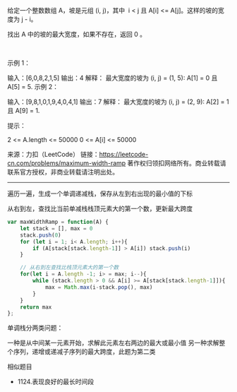 给定一个整数数组 A，坡是元组 (i, j)，其中  i < j 且 A[i] <= A[j]。这样的坡的宽度为 j - i。

找出 A 中的坡的最大宽度，如果不存在，返回 0 。

 

示例 1：

输入：[6,0,8,2,1,5]
输出：4
解释：
最大宽度的坡为 (i, j) = (1, 5): A[1] = 0 且 A[5] = 5.
示例 2：

输入：[9,8,1,0,1,9,4,0,4,1]
输出：7
解释：
最大宽度的坡为 (i, j) = (2, 9): A[2] = 1 且 A[9] = 1.
 

提示：

2 <= A.length <= 50000
0 <= A[i] <= 50000
 

来源：力扣（LeetCode）
链接：https://leetcode-cn.com/problems/maximum-width-ramp
著作权归领扣网络所有。商业转载请联系官方授权，非商业转载请注明出处。

---

遍历一遍，生成一个单调递减栈，保存从左到右出现的最小值的下标

从右到左，查找比当前单减栈栈顶元素大的第一个数，更新最大跨度

```javascript
var maxWidthRamp = function(A) {
    let stack = [], max = 0
    stack.push(0)
    for (let i = 1; i< A.length; i++){
        if (A[stack[stack.length-1]] > A[i]) stack.push(i)
    }

    // 从右到左查找比栈顶元素大的第一个数
    for(let i = A.length -1; i> = max; i--){
        while (stack.length > 0 && A[i] >= A[stack[stack.length-1]]){
            max = Math.max(i-stack.pop(), max)
        }
    }
    return max
};
```

单调栈分两类问题：

一种是从中间某一元素开始，求解此元素左右两边的最大或最小值
另一种求解整个序列，递增或递减子序列的最大跨度，此题为第二类

相似题目

- 1124.表现良好的最长时间段
